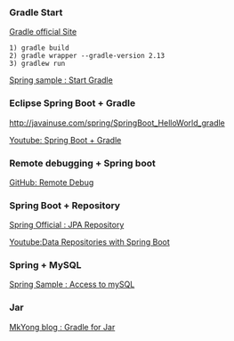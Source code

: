 
### Gradle Start

[Gradle official Site](https://docs.gradle.org/current/userguide/userguide_single.html#N12959)

```
1) gradle build
2) gradle wrapper --gradle-version 2.13
3) gradlew run
```
[Spring sample : Start Gradle](https://spring.io/guides/gs/gradle/)



### Eclipse Spring Boot + Gradle

http://javainuse.com/spring/SpringBoot_HelloWorld_gradle

[Youtube: Spring Boot + Gradle](https://www.youtube.com/watch?v=A4oVMLJPvdo)

### Remote debugging + Spring boot

[GitHub: Remote Debug](http://jdpgrailsdev.github.io/blog/2014/07/15/spring_boot_remote_debug.html)


### Spring Boot + Repository

[Spring Official : JPA Repository](https://docs.spring.io/spring-data/jpa/docs/current/reference/html/#repositories.core-concepts)

[Youtube:Data Repositories with Spring Boot](https://www.youtube.com/watch?v=4bPT-0f-am4)


### Spring + MySQL

[Spring Sample : Access to mySQL](https://spring.io/guides/gs/accessing-data-mysql/)

### Jar

[MkYong blog : Gradle for Jar](http://www.mkyong.com/gradle/gradle-create-a-jar-file-with-dependencies/)

